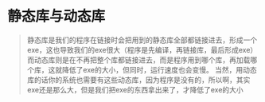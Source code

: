 # 静态库与动态库
> 静态库是我们的程序在链接时会把用到的静态库全部都链接进去，形成一个exe，这也导致我们的exe很大（程序是先编译，再链接库，最后形成exe）
而动态库则是在不再把整个库都链接进去，而是程序用到哪个库，再加载哪个库，这就降低了exe的大小，但同时，运行速度也会变慢。
当然，用动态库的话你的系统也需要有这些动态库，因为程序是没有的，所以啊，其实exe还是那么大，但是我们把exe的东西拿出来了，才降低了exe的大小


